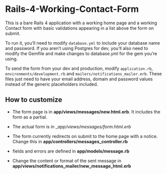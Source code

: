 Rails-4-Working-Contact-Form
============================

This is a bare Rails 4 application with a working home page and a working Contact form with basic validations appearing in a list above the form on submit. 

To run it, you’ll need to modify `database.yml` to include your database name and password. If you aren’t using Postgres for dev, you’ll also need to modify the Gemfile and make changes to database.yml for the gem you’re using.  

To send the form from your dev and production, modify `application.rb`, `environments/development.rb` and `mailers/notifications_mailer.erb`. These files just need to have your email address, domain and password values instead of the generic placeholders included.


How to customize
----------------

- The form page is in __app/views/messages/new.html.erb__. It includes the form as a partial.

- The actual form is in __app/views/messages/_form.html.erb__

- The form currently redirects on submit to the home page with a notice. Change this in __app/controllers/messages_controller.rb__

- fields and errors are defined in __app/models/message.rb__

- Change the content or format of the sent message in __app/views/notifications_mailer/new_message_html.erb__
